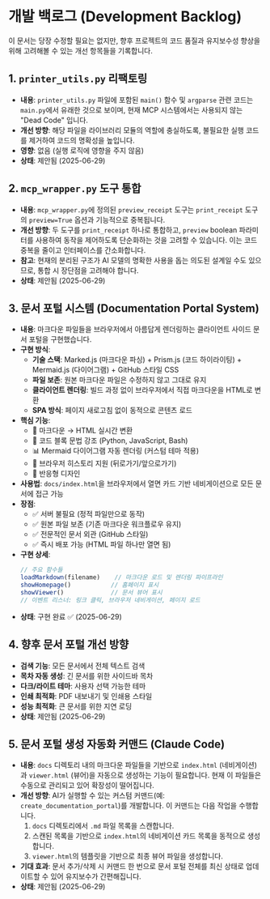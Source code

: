 # 개발 백로그 (Development Backlog)

이 문서는 당장 수정할 필요는 없지만, 향후 프로젝트의 코드 품질과 유지보수성 향상을 위해 고려해볼 수 있는 개선 항목들을 기록합니다.

## 1. `printer_utils.py` 리팩토링

- **내용**: `printer_utils.py` 파일에 포함된 `main()` 함수 및 `argparse` 관련 코드는 `main.py`에서 유래한 것으로 보이며, 현재 MCP 시스템에서는 사용되지 않는 "Dead Code" 입니다.
- **개선 방향**: 해당 파일을 라이브러리 모듈의 역할에 충실하도록, 불필요한 실행 코드를 제거하여 코드의 명확성을 높입니다.
- **영향**: 없음 (실행 로직에 영향을 주지 않음)
- **상태**: 제안됨 (2025-06-29)

## 2. `mcp_wrapper.py` 도구 통합

- **내용**: `mcp_wrapper.py`에 정의된 `preview_receipt` 도구는 `print_receipt` 도구의 `preview=True` 옵션과 기능적으로 중복됩니다.
- **개선 방향**: 두 도구를 `print_receipt` 하나로 통합하고, `preview` boolean 파라미터를 사용하여 동작을 제어하도록 단순화하는 것을 고려할 수 있습니다. 이는 코드 중복을 줄이고 인터페이스를 간소화합니다.
- **참고**: 현재의 분리된 구조가 AI 모델의 명확한 사용을 돕는 의도된 설계일 수도 있으므로, 통합 시 장단점을 고려해야 합니다.
- **상태**: 제안됨 (2025-06-29)

## 3. 문서 포털 시스템 (Documentation Portal System)

- **내용**: 마크다운 파일들을 브라우저에서 아름답게 렌더링하는 클라이언트 사이드 문서 포털을 구현했습니다.
- **구현 방식**: 
  - **기술 스택**: Marked.js (마크다운 파싱) + Prism.js (코드 하이라이팅) + Mermaid.js (다이어그램) + GitHub 스타일 CSS
  - **파일 보존**: 원본 마크다운 파일은 수정하지 않고 그대로 유지
  - **클라이언트 렌더링**: 빌드 과정 없이 브라우저에서 직접 마크다운을 HTML로 변환
  - **SPA 방식**: 페이지 새로고침 없이 동적으로 콘텐츠 로드
- **핵심 기능**:
  - 📄 마크다운 → HTML 실시간 변환
  - 🎨 코드 블록 문법 강조 (Python, JavaScript, Bash)
  - 📊 Mermaid 다이어그램 자동 렌더링 (커스텀 테마 적용)
  - 🔄 브라우저 히스토리 지원 (뒤로가기/앞으로가기)
  - 📱 반응형 디자인
- **사용법**: `docs/index.html`을 브라우저에서 열면 카드 기반 네비게이션으로 모든 문서에 접근 가능
- **장점**:
  - ✅ 서버 불필요 (정적 파일만으로 동작)
  - ✅ 원본 파일 보존 (기존 마크다운 워크플로우 유지)
  - ✅ 전문적인 문서 외관 (GitHub 스타일)
  - ✅ 즉시 배포 가능 (HTML 파일 하나만 열면 됨)
- **구현 상세**:
  ```javascript
  // 주요 함수들
  loadMarkdown(filename)    // 마크다운 로드 및 렌더링 파이프라인
  showHomepage()           // 홈페이지 표시
  showViewer()             // 문서 뷰어 표시
  // 이벤트 리스너: 링크 클릭, 브라우저 네비게이션, 페이지 로드
  ```
- **상태**: 구현 완료 ✅ (2025-06-29)

## 4. 향후 문서 포털 개선 방향

- **검색 기능**: 모든 문서에서 전체 텍스트 검색
- **목차 자동 생성**: 긴 문서를 위한 사이드바 목차
- **다크/라이트 테마**: 사용자 선택 가능한 테마
- **인쇄 최적화**: PDF 내보내기 및 인쇄용 스타일
- **성능 최적화**: 큰 문서를 위한 지연 로딩
- **상태**: 제안됨 (2025-06-29)

## 5. 문서 포털 생성 자동화 커맨드 (Claude Code)

- **내용**: `docs` 디렉토리 내의 마크다운 파일들을 기반으로 `index.html` (네비게이션)과 `viewer.html` (뷰어)을 자동으로 생성하는 기능이 필요합니다. 현재 이 파일들은 수동으로 관리되고 있어 확장성이 떨어집니다.
- **개선 방향**: AI가 실행할 수 있는 커스텀 커맨드(예: `create_documentation_portal`)를 개발합니다. 이 커맨드는 다음 작업을 수행합니다.
    1. `docs` 디렉토리에서 `.md` 파일 목록을 스캔합니다.
    2. 스캔된 목록을 기반으로 `index.html`의 네비게이션 카드 목록을 동적으로 생성합니다.
    3. `viewer.html`의 템플릿을 기반으로 최종 뷰어 파일을 생성합니다.
- **기대 효과**: 문서 추가/삭제 시 커맨드 한 번으로 문서 포털 전체를 최신 상태로 업데이트할 수 있어 유지보수가 간편해집니다.
- **상태**: 제안됨 (2025-06-29)


